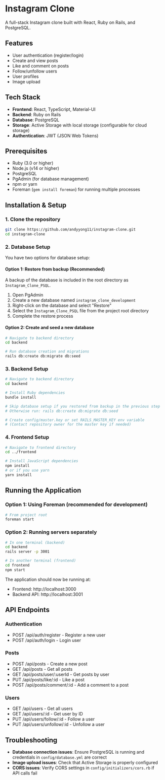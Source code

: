 # Instagram Clone

A full-stack Instagram clone built with React, Ruby on Rails, and PostgreSQL.

## Features

- User authentication (register/login)
- Create and view posts
- Like and comment on posts
- Follow/unfollow users
- User profiles
- Image upload

## Tech Stack

- **Frontend**: React, TypeScript, Material-UI
- **Backend**: Ruby on Rails
- **Database**: PostgreSQL
- **Storage**: Active Storage with local storage (configurable for cloud storage)
- **Authentication**: JWT (JSON Web Tokens)

## Prerequisites

- Ruby (3.0 or higher)
- Node.js (v14 or higher)
- PostgreSQL
- PgAdmin (for database management)
- npm or yarn
- Foreman (`gem install foreman`) for running multiple processes

## Installation & Setup

### 1. Clone the repository
```bash
git clone https://github.com/andyyong11/instagram-clone.git
cd instagram-clone
```

### 2. Database Setup
You have two options for database setup:

#### Option 1: Restore from backup (Recommended)
A backup of the database is included in the root directory as `Instagram_Clone_PSQL`.

1. Open PgAdmin
2. Create a new database named `instagram_clone_development`
3. Right-click on the database and select "Restore"
4. Select the `Instagram_Clone_PSQL` file from the project root directory
5. Complete the restore process

#### Option 2: Create and seed a new database
```bash
# Navigate to backend directory
cd backend

# Run database creation and migrations
rails db:create db:migrate db:seed
```

### 3. Backend Setup
```bash
# Navigate to backend directory
cd backend

# Install Ruby dependencies
bundle install

# Skip database setup if you restored from backup in the previous step
# Otherwise run: rails db:create db:migrate db:seed

# Create config/master.key or set RAILS_MASTER_KEY env variable
# (Contact repository owner for the master key if needed)
```

### 4. Frontend Setup
```bash
# Navigate to frontend directory
cd ../frontend

# Install JavaScript dependencies
npm install
# or if you use yarn
yarn install
```

## Running the Application

### Option 1: Using Foreman (recommended for development)
```bash
# From project root
foreman start
```

### Option 2: Running servers separately
```bash
# In one terminal (backend)
cd backend
rails server -p 3001

# In another terminal (frontend)
cd frontend
npm start
```

The application should now be running at:
- Frontend: http://localhost:3000
- Backend API: http://localhost:3001

## API Endpoints

### Authentication
- POST /api/auth/register - Register a new user
- POST /api/auth/login - Login user

### Posts
- POST /api/posts - Create a new post
- GET /api/posts - Get all posts
- GET /api/posts/user/:userId - Get posts by user
- PUT /api/posts/like/:id - Like a post
- POST /api/posts/comment/:id - Add a comment to a post

### Users
- GET /api/users - Get all users
- GET /api/users/:id - Get user by ID
- PUT /api/users/follow/:id - Follow a user
- PUT /api/users/unfollow/:id - Unfollow a user

## Troubleshooting

- **Database connection issues**: Ensure PostgreSQL is running and credentials in `config/database.yml` are correct
- **Image upload issues**: Check that Active Storage is properly configured
- **CORS issues**: Verify CORS settings in `config/initializers/cors.rb` if API calls fail

